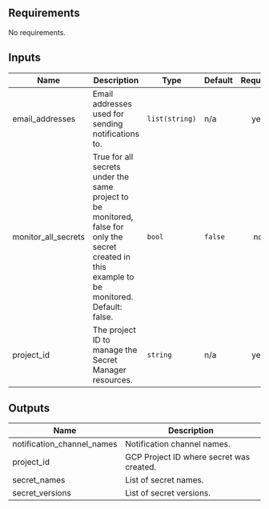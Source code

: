 ## Requirements

No requirements.

<!-- BEGINNING OF PRE-COMMIT-TERRAFORM DOCS HOOK -->
## Inputs

| Name | Description | Type | Default | Required |
|------|-------------|------|---------|:--------:|
| email\_addresses | Email addresses used for sending notifications to. | `list(string)` | n/a | yes |
| monitor\_all\_secrets | True for all secrets under the same project to be monitored, false for only the secret created in this example to be monitored. Default: false. | `bool` | `false` | no |
| project\_id | The project ID to manage the Secret Manager resources. | `string` | n/a | yes |

## Outputs

| Name | Description |
|------|-------------|
| notification\_channel\_names | Notification channel names. |
| project\_id | GCP Project ID where secret was created. |
| secret\_names | List of secret names. |
| secret\_versions | List of secret versions. |

<!-- END OF PRE-COMMIT-TERRAFORM DOCS HOOK -->
